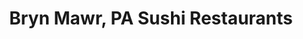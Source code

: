 ---
layout: city
title: Bryn Mawr, PA Sushi Restaurants
permalink: /pennsylvania/bryn-mawr/
stateAbbr: PA
stateName: Pennsylvania
cityName: Bryn Mawr

---